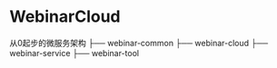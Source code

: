 # WebinarCloud
从0起步的微服务架构
├── webinar-common
├── webinar-cloud
├── webinar-service
├── webinar-tool
